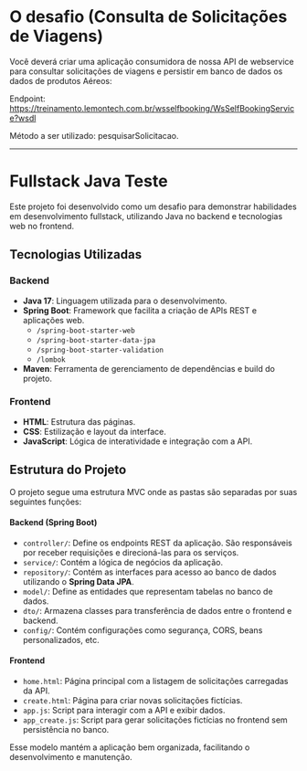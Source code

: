 # O desafio (Consulta de Solicitações de Viagens)

Você deverá criar uma aplicação consumidora de nossa API de webservice para consultar solicitações de viagens e persistir em banco de dados os dados de produtos Aéreos:

Endpoint: https://treinamento.lemontech.com.br/wsselfbooking/WsSelfBookingService?wsdl

Método a ser utilizado: pesquisarSolicitacao.
________________________________________________________________________________________________________________________________________________________________________________

# Fullstack Java Teste

Este projeto foi desenvolvido como um desafio para demonstrar habilidades em desenvolvimento fullstack, utilizando Java no backend e tecnologias web no frontend.

## Tecnologias Utilizadas

### Backend
- **Java 17**: Linguagem utilizada para o desenvolvimento.
- **Spring Boot**: Framework que facilita a criação de APIs REST e aplicações web.
  - `/spring-boot-starter-web`
  - `/spring-boot-starter-data-jpa`
  - `/spring-boot-starter-validation`
  - `/lombok`
- **Maven**: Ferramenta de gerenciamento de dependências e build do projeto.

### Frontend
- **HTML**: Estrutura das páginas.
- **CSS**: Estilização e layout da interface.
- **JavaScript**: Lógica de interatividade e integração com a API.

  
## Estrutura do Projeto

O projeto segue uma estrutura MVC onde as pastas são separadas por suas seguintes funções:

#### **Backend (Spring Boot)**
- `controller/`: Define os endpoints REST da aplicação. São responsáveis por receber requisições e direcioná-las para os serviços.
- `service/`: Contém a lógica de negócios da aplicação.
- `repository/`: Contém as interfaces para acesso ao banco de dados utilizando o **Spring Data JPA**.
- `model/`: Define as entidades que representam tabelas no banco de dados.
- `dto/`: Armazena classes para transferência de dados entre o frontend e backend.
- `config/`: Contém configurações como segurança, CORS, beans personalizados, etc.

#### **Frontend**
- `home.html`: Página principal com a listagem de solicitações carregadas da API.
- `create.html`: Página para criar novas solicitações fictícias.
- `app.js`: Script para interagir com a API e exibir dados.
- `app_create.js`: Script para gerar solicitações fictícias no frontend sem persistência no banco.

Esse modelo mantém a aplicação bem organizada, facilitando o desenvolvimento e manutenção.
